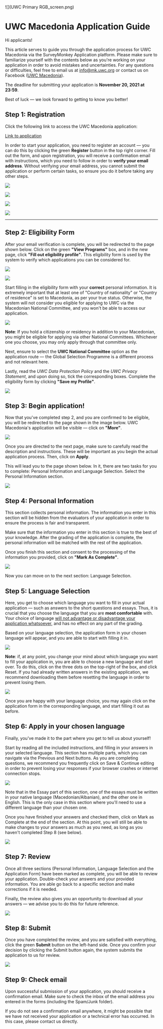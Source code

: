 ![](UWC Primary RGB_screen.png)

# UWC Macedonia Application Guide



Hi applicants!



This article serves to guide you through the application process for UWC Macedonia via the SurveyMonkey Application platform. Please make sure to familiarize yourself with the contents below as you're working on your application in order to avoid mistakes and uncertainties. For any questions or difficulties, feel free to email us at info@mk.uwc.org or contact us on Facebook ([UWC Macedonia](https://www.facebook.com/uwcmacedonia/)).

The deadline for submitting your application is **November 20, 2021 at 23:59**. 

Best of luck &mdash; we look forward to getting to know you better!



## Step 1: Registration

Click the following link to access the UWC Macedonia application:

[Link to application](https://apply.uwc.org/prog/uwc_macedonia_application_national_committee_selection "Click here")

In order to start your application, you need to register an account &mdash; you can do this by clicking the green **Register** button in the top right corner. Fill out the form, and upon registration, you will receive a confirmation email with instructions, which you need to follow in order to **verify your email address**. Without verifying your email address, you cannot submit the application or perform certain tasks, so ensure you do it before taking any other steps.

![](Screenshot_1.png)

![](Screenshot_2.png)

![](Screenshot_3.png)

![](Screenshot_4.png)

---

## Step 2: Eligibility Form

After your email verification is complete, you will be redirected to the page shown below. Click on the green **"View Programs"** box, and in the new page, click **"Fill out eligibility profile"**. This eligibility form is used by the system to verify which applications you can be considered for.

![](Screenshot_5.png)

![](Screenshot_6.png)

Start filling in the eligibility form with your **correct** personal information. It is extremely important that at least one of "Country of nationality" or "Country of residence" is set to Macedonia, as per your true status. Otherwise, the system will not consider you eligible for applying to UWC via the Macedonian National Committee, and you won't be able to access our application.

![](Screenshot_7.png)

**Note**: If you hold a citizenship or residency in addition to your Macedonian, you might be eligible for applying via other National Committees. Whichever one you choose, you may only apply through that committee only.

Next, ensure to select the **UWC National Committee** option as the application route &mdash; the Global Selection Programme is a different process and not relevant here.

Lastly, read the *UWC Data Protection Policy* and the *UWC Privacy Statement*, and upon doing so, tick the corresponding boxes. Complete the eligibility form by clicking **"Save my Profile"**.

![](Screenshot_8.png)

## Step 3: Begin application!

Now that you've completed step 2, and you are confirmed to be eligible, you will be redirected to the page shown in the image below. UWC Macedonia's application will be visible &mdash; click on **"More"**. 

![](Screenshot_9.png)

Once you are directed to the next page, make sure to carefully read the description and instructions. These will be important as you begin the actual application process. Then, click on **Apply**.

This will lead you to the page shown below. In it, there are two tasks for you to complete: Personal Information and Language Selection. Select the Personal Information section.

![](Screenshot_10.png)

## Step 4: Personal Information

This section collects personal information. The information you enter in this section will be hidden from the evaluators of your application in order to ensure the process is fair and transparent. 

Make sure that the information you enter in this section is true to the best of your knowledge. After the grading of the application is complete, the personal information will be matched with the rest of the application. 

Once you finish this section and consent to the processing of the information you provided, click on **"Mark As Complete"**.

![](Screenshot_11.png)

Now you can move on to the next section: Language Selection.

## Step 5: Language Selection

Here, you get to choose which language you want to fill in your actual application &mdash; such as answers to the short questions and essays. Thus, it is crucial that you choose the language that you are **most comfortable** with. Your choice of language <u>will not advantage or disadvantage your application whatsoever,</u> and has no effect on any part of the grading.

Based on your language selection, the application form in your chosen language will appear, and you are able to start with filling it in.

![](Screenshot_12.png)

**Note**: if, at any point, you change your mind about which language you want to fill your application in, you are able to choose a new language and start over. To do this, click on the three dots on the top-right of the box, and click Reset. If you had already written answers in the existing application, we recommend downloading them before resetting the language in order to prevent losing them.

![](Screenshot_13.png)

Once you are happy with your language choice, you may again click on the application form in the corresponding language, and start filling it out as before.

## Step 6: Apply in your chosen language

Finally, you've made it to the part where you get to tell us about yourself!

Start by reading all the included instructions, and filling in your answers in your selected language. This section has multiple parts, which you can navigate via the Previous and Next buttons. As you are completing questions, we recommend you frequently click on Save & Continue editing in order to prevent losing your responses if your browser crashes or internet connection stops.

![](Screenshot_18.png)

Note that in the Essay part of this section, one of the essays must be written in your native language (Macedonian/Albanian), and the other one in English. This is the only case in this section where you'll need to use a different language than your chosen one.

Once you have finished your answers and checked them, click on Mark as Complete at the end of the section. At this point, you will still be able to make changes to your answers as much as you need, as long as you haven't completed Step 8 (see below).

![](Screenshot_14.png)

## Step 7: Review

Once all three sections (Personal Information, Language Selection and the Application Form) have been marked as complete, you will be able to review your application. Double-check your answers and your provided information. You are able go back to a specific section and make corrections if it is needed.

Finally, the review also gives you an opportunity to download all your answers &mdash; we advise you to do this for future reference.

![](Screenshot_15.png)

## Step 8: Submit

Once you have completed the review, and you are satisfied with everything, click  the green **Submit** button on the left-hand side. Once you confirm your decision by clicking the Submit button again, the system  submits the application to us for review. 

![](Screenshot_17.png)

## Step 9: Check email

Upon successful submission of your application, you should receive a confirmation email. Make sure to check the inbox of the email address you entered in the forms (including the Spam/Junk folder). 

If you do not see a confirmation email anywhere, it might be possible that we have not received your application or a technical error has occurred. In this case, please contact us directly.

## 
